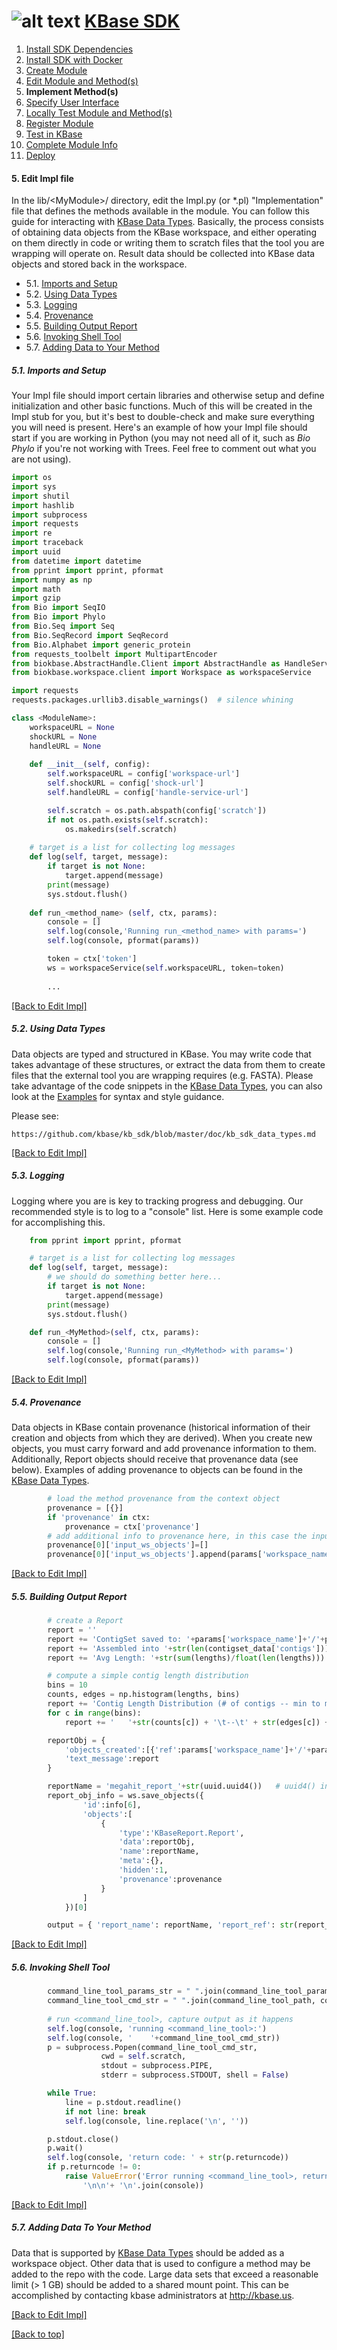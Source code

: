 # <A NAME="top"></A>![alt text](https://avatars2.githubusercontent.com/u/1263946?v=3&s=84 "KBase") [KBase SDK](../README.md)

1. [Install SDK Dependencies](kb_sdk_dependencies.md)
2. [Install SDK with Docker](kb_sdk_dockerized_install.md)
3. [Create Module](kb_sdk_create_module.md)
4. [Edit Module and Method(s)](kb_sdk_edit_module.md)
5. **Implement Method(s)**
6. [Specify User Interface](kb_sdk_make_ui.md)
7. [Locally Test Module and Method(s)](kb_sdk_local_test_module.md)
8. [Register Module](kb_sdk_register_module.md)
9. [Test in KBase](kb_sdk_test_in_kbase.md)
10. [Complete Module Info](kb_sdk_complete_module_info.md)
11. [Deploy](kb_sdk_deploy.md)

#### <A NAME="impl"></A>5. Edit Impl file

In the lib/\<MyModule\>/ directory, edit the <MyModule>Impl.py (or *.pl) "Implementation" file that defines the methods available in the module.  You can follow this guide for interacting with [KBase Data Types](doc/kb_sdk_data_types.md).  Basically, the process consists of obtaining data objects from the KBase workspace, and either operating on them directly in code or writing them to scratch files that the tool you are wrapping will operate on.  Result data should be collected into KBase data objects and stored back in the workspace.

- 5.1. [Imports and Setup](#impl-setup)
- 5.2. [Using Data Types](#impl-data-types)
- 5.3. [Logging](#impl-logging)
- 5.4. [Provenance](#impl-provenance)
- 5.5. [Building Output Report](#impl-report)
- 5.6. [Invoking Shell Tool](#impl-shell-tool)
- 5.7. [Adding Data to Your Method](#impl-adding-data)

##### <A NAME="impl-setup"></A>5.1. Imports and Setup

Your Impl file should import certain libraries and otherwise setup and define initialization and other basic functions.  Much of this will be created in the Impl stub for you, but it's best to double-check and make sure everything you will need is present.  Here's an example of how your Impl file should start if you are working in Python (you may not need all of it, such as *Bio Phylo* if you're not working with Trees.  Feel free to comment out what you are not using).

```python
import os
import sys
import shutil
import hashlib
import subprocess
import requests
import re
import traceback
import uuid
from datetime import datetime
from pprint import pprint, pformat
import numpy as np
import math
import gzip
from Bio import SeqIO
from Bio import Phylo
from Bio.Seq import Seq
from Bio.SeqRecord import SeqRecord
from Bio.Alphabet import generic_protein
from requests_toolbelt import MultipartEncoder
from biokbase.AbstractHandle.Client import AbstractHandle as HandleService
from biokbase.workspace.client import Workspace as workspaceService

import requests
requests.packages.urllib3.disable_warnings()  # silence whining

class <ModuleName>:
    workspaceURL = None
    shockURL = None
    handleURL = None
    
    def __init__(self, config):
        self.workspaceURL = config['workspace-url']
        self.shockURL = config['shock-url']
        self.handleURL = config['handle-service-url']

        self.scratch = os.path.abspath(config['scratch'])
        if not os.path.exists(self.scratch):
            os.makedirs(self.scratch)
           
    # target is a list for collecting log messages
    def log(self, target, message):
        if target is not None:
            target.append(message)
        print(message)
        sys.stdout.flush()
        
    def run_<method_name> (self, ctx, params):
        console = []
        self.log(console,'Running run_<method_name> with params=')
        self.log(console, pformat(params))

        token = ctx['token']
        ws = workspaceService(self.workspaceURL, token=token)
        
    	...
```
[\[Back to Edit Impl\]](#impl)


##### <A NAME="impl-data-types"></A>5.2. Using Data Types

Data objects are typed and structured in KBase.  You may write code that takes advantage of these structures, or extract the data from them to create files that the external tool you are wrapping requires (e.g. FASTA).  Please take advantage of the code snippets in the [KBase Data Types](kb_sdk_data_types.md), you can also look at the [Examples](#examples) for syntax and style guidance.

Please see:

    https://github.com/kbase/kb_sdk/blob/master/doc/kb_sdk_data_types.md

[\[Back to Edit Impl\]](#impl)


##### <A NAME="impl-logging"></A>5.3. Logging

Logging where you are is key to tracking progress and debugging.  Our recommended style is to log to a "console" list.  Here is some example code for accomplishing this.

```python
    from pprint import pprint, pformat

    # target is a list for collecting log messages
    def log(self, target, message):
        # we should do something better here...
        if target is not None:
            target.append(message)
        print(message)
        sys.stdout.flush()

    def run_<MyMethod>(self, ctx, params):
        console = []
        self.log(console,'Running run_<MyMethod> with params=')
        self.log(console, pformat(params))
```    

[\[Back to Edit Impl\]](#impl)

##### <A NAME="impl-provenance"></A>5.4. Provenance

Data objects in KBase contain provenance (historical information of their creation and objects from which they are derived).  When you create new objects, you must carry forward and add provenance information to them.  Additionally, Report objects should receive that provenance data (see below).  Examples of adding provenance to objects can be found in the [KBase Data Types](docs/kb_sdk_data_types.md).

```python
        # load the method provenance from the context object
        provenance = [{}]
        if 'provenance' in ctx:
            provenance = ctx['provenance']
        # add additional info to provenance here, in this case the input data object reference
        provenance[0]['input_ws_objects']=[]
        provenance[0]['input_ws_objects'].append(params['workspace_name']+'/'+params['read_library_name'])
```

[\[Back to Edit Impl\]](#impl)

##### <A NAME="impl-report"></A>5.5. Building Output Report

```python
        # create a Report
        report = ''
        report += 'ContigSet saved to: '+params['workspace_name']+'/'+params['output_contigset_name']+'\n'
        report += 'Assembled into '+str(len(contigset_data['contigs'])) + ' contigs.\n'
        report += 'Avg Length: '+str(sum(lengths)/float(len(lengths))) + ' bp.\n'

        # compute a simple contig length distribution
        bins = 10
        counts, edges = np.histogram(lengths, bins)
        report += 'Contig Length Distribution (# of contigs -- min to max basepairs):\n'
        for c in range(bins):
            report += '   '+str(counts[c]) + '\t--\t' + str(edges[c]) + ' to ' + str(edges[c+1]) + ' bp\n'

        reportObj = {
            'objects_created':[{'ref':params['workspace_name']+'/'+params['output_contigset_name'], 'description':'Assembled contigs'}],
            'text_message':report
        }

        reportName = 'megahit_report_'+str(uuid.uuid4())   # uuid4() instead of getnode() to ensure uniqueness
        report_obj_info = ws.save_objects({
                'id':info[6],
                'objects':[
                    {
                        'type':'KBaseReport.Report',
                        'data':reportObj,
                        'name':reportName,
                        'meta':{},
                        'hidden':1,
                        'provenance':provenance
                    }
                ]
            })[0]

        output = { 'report_name': reportName, 'report_ref': str(report_obj_info[6]) + '/' + str(report_obj_info[0]) + '/' + str(report_obj_info[4]) }
```

[\[Back to Edit Impl\]](#impl)

##### <A NAME="impl-shell-tool"></A>5.6. Invoking Shell Tool

```python
        command_line_tool_params_str = " ".join(command_line_tool_params)
        command_line_tool_cmd_str = " ".join(command_line_tool_path, command_line_tool_params_str)
        
        # run <command_line_tool>, capture output as it happens
        self.log(console, 'running <command_line_tool>:')
        self.log(console, '    '+command_line_tool_cmd_str))
        p = subprocess.Popen(command_line_tool_cmd_str,
                    cwd = self.scratch,
                    stdout = subprocess.PIPE, 
                    stderr = subprocess.STDOUT, shell = False)

        while True:
            line = p.stdout.readline()
            if not line: break
            self.log(console, line.replace('\n', ''))

        p.stdout.close()
        p.wait()
        self.log(console, 'return code: ' + str(p.returncode))
        if p.returncode != 0:
            raise ValueError('Error running <command_line_tool>, return code: '+str(p.returncode) + 
                '\n\n'+ '\n'.join(console))
 ```

[\[Back to Edit Impl\]](#impl)

##### <A NAME="impl-adding-data"></A>5.7. Adding Data To Your Method

Data that is supported by [KBase Data Types](doc/kb_sdk_data_types_table.md) should be added as a workspace object.  Other data that is used to configure a method may be added to the repo with the code.  Large data sets that exceed a reasonable limit (> 1 GB) should be added to a shared mount point.  This can be accomplished by contacting kbase administrators at http://kbase.us.

[\[Back to Edit Impl\]](#impl)

[\[Back to top\]](#top)